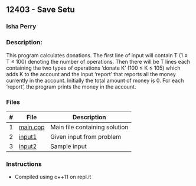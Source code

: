 ## 12403 - Save Setu
### Isha Perry
### Description:

This program calculates donations. The first line of input will contain T (1 ≤ T ≤ 100) 
denoting the number of operations. Then there will be T lines each containing the two 
types of operations ‘donate K’ (100 ≤ K ≤ 105) which adds K to the account and the input 
‘report’ that reports all the money currently in the account. Initially the total amount 
of money is 0. For each ‘report’, the program prints the money in the account.


### Files

|   #   | File                       | Description                              |
| :---: | -------------------------- | ---------------------------------------- |
|   1   | [main.cpp](./main.cpp)     | Main file containing solution            |
|   2   | [input1](./input1)         | Given input from problem                 |
|   3   | [input2](./input2)         | Sample input                             |


### Instructions

- Compiled using c++11 on repl.it
